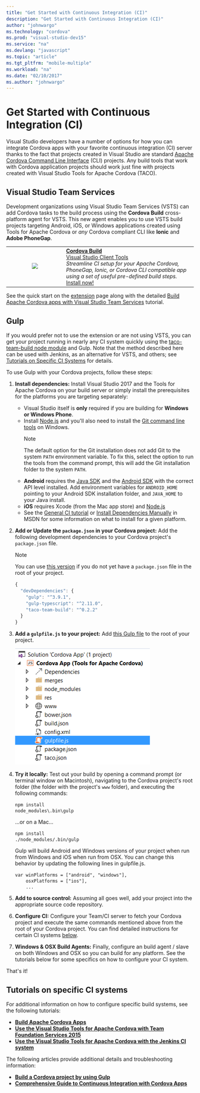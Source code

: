 ```yaml
---
title: "Get Started with Continuous Integration (CI)"
description: "Get Started with Continuous Integration (CI)"
author: "johnwargo"
ms.technology: "cordova"
ms.prod: "visual-studio-dev15"
ms.service: "na"
ms.devlang: "javascript"
ms.topic: "article"
ms.tgt_pltfrm: "mobile-multiple"
ms.workload: "na"
ms.date: "02/10/2017"
ms.author: "johnwargo"
---
```


# Get Started with Continuous Integration (CI)

Visual Studio developers have a number of options for how you can integrate Cordova apps with your favorite continuous integration (CI) server thanks to the fact that projects created in Visual Studio are standard [Apache Cordova Command Line Interface](http://go.microsoft.com/fwlink/?LinkID=533773) (CLI) projects. Any build tools that work with Cordova application projects should work just fine with projects created with Visual Studio Tools for Apache Cordova (TACO).

## Visual Studio Team Services

Development organizations using Visual Studio Team Services (VSTS) can add Cordova tasks to the build process using the **Cordova Build** cross-platform agent for VSTS. This new agent enables you to use VSTS build projects targeting Android, iOS, or Windows applications created using Tools for Apache Cordova or *any* Cordova compliant CLI like **Ionic** and **Adobe PhoneGap**.

<table style="width: 100%; border-style: none;"><tr>
<td style="width: 140px; text-align: center;"><img src="https://raw.githubusercontent.com/Microsoft/vsts-cordova-tasks/master/docs/media/misc/cordova_logo_white_purple.png" /></td>
<td><strong><a href="http://go.microsoft.com/fwlink/?LinkID=691188">Cordova Build</a></strong><br />
<a href="https://marketplace.visualstudio.com/search?term=publisher%3A%22Visual%20Studio%20Client%20Tools%22&target=VSTS">Visual Studio Client Tools</a><br />
<i>Streamline CI setup for your Apache Cordova, PhoneGap, Ionic, or Cordova CLI compatible app using a set of useful pre-defined build steps.</i><br />
<a href="http://go.microsoft.com/fwlink/?LinkID=691188">Install now!</a>
</td>
</tr></table>

See the quick start on the [extension](http://go.microsoft.com/fwlink/?LinkID=691188) page along with the detailed [Build Apache Cordova apps with Visual Studio Team Services](http://go.microsoft.com/fwlink/?LinkID=691186) tutorial.

## Gulp

If you would prefer not to use the extension or are not using VSTS, you can get your project running in nearly any CI system quickly using the [taco-team-build node module](http://go.microsoft.com/fwlink/?LinkID=533736) and Gulp. Note that the method described here can be used with Jenkins, as an alternative for VSTS, and others; see [Tutorials on Specific CI Systems](#ci) for details.

To use Gulp with your Cordova projects, follow these steps:

1.	**Install dependencies:** Install Visual Studio 2017 and the Tools for Apache Cordova on your build server or simply install the prerequisites for the platforms you are targeting separately:

    +	Visual Studio itself is **only** required if you are building for **Windows or Windows Phone**.
    +	Install [Node.js](http://nodejs.org) and you'll also need to install the [Git command line tools](https://git-scm.com/) on Windows.
	    > [!NOTE]
	    > The default option for the Git installation does not add Git to the system `PATH` environment variable. To fix this, select the option to run the tools from the command prompt, this will add the Git installation folder to the system `PATH`.
    +	**Android** requires the [Java SDK](http://www.oracle.com/technetwork/java/javase/downloads/index.html) and the [Android SDK](http://go.microsoft.com/fwlink/?LinkID=533747) with the correct API level installed. Add environment variables for `ANDROID_HOME` pointing to your Android SDK installation folder, and `JAVA_HOME` to your Java install.
    +	**iOS** requires Xcode (from the Mac app store) and [Node.js](http://nodejs.org)
    +	See the [General CI tutorial](ci-guide.md) or [Install Dependencies Manually](https://msdn.microsoft.com/en-us/library/dn771551.aspx) in MSDN for some information on what to install for a given platform.

2.	**Add or Update the `package.json` in your Cordova project:** Add the following development dependencies to your Cordova project's `package.json` file.

	> [!NOTE]
	> You can use [this version](http://go.microsoft.com/fwlink/?LinkID=691923) if you do not yet have a `package.json` file in the root of your project.

	```JavaScript
    {
      "devDependencies": {
        "gulp": "^3.9.1",
        "gulp-typescript": "^2.11.0",
        "taco-team-build": "^0.2.2"
      }
    }
    ```

3.	**Add a `gulpfile.js` to your project:** Add [this Gulp file](http://go.microsoft.com/fwlink/?LinkID=691922) to the root of your project.

	![gulpfile.js in project](media/get-started-with-ci/quick-1.png)

4.	**Try it locally:** Test out your build by opening a command prompt (or terminal window on Macintosh), navigating to the Cordova project's root folder (the folder with the project's `www` folder), and executing the following commands:

    ```
    npm install
    node_modules\.bin\gulp
    ```

    ...or on a Mac...

    ```
    npm install
    ./node_modules/.bin/gulp
    ```

    Gulp will build Android and Windows versions of your project when run from Windows and iOS when run from OSX. You can change this behavior by updating the following lines in gulpfile.js.

    ```
    var winPlatforms = ["android", "windows"],
        osxPlatforms = ["ios"],
        ...
    ```

5.	**Add to source control:** Assuming all goes well, add your project into the appropriate source code repository.

6.	**Configure CI:** Configure your Team/CI server to fetch your Cordova project and execute the same commands mentioned above from the root of your Cordova project. You can find detailed instructions for certain CI systems [below](#ci).

7.	**Windows & OSX Build Agents:** Finally, configure an build agent / slave on both Windows and OSX so you can build for any platform. See the tutorials below for some specifics on how to configure your CI system.

That's it!

## <a name="ci"></a> Tutorials on specific CI systems

For additional information on how to configure specific build systems, see the following tutorials:

+	**[Build Apache Cordova Apps](http://go.microsoft.com/fwlink/?LinkID=691186)**
+	**[Use the Visual Studio Tools for Apache Cordova with Team Foundation Services 2015](tfs2015.md)**
+	**[Use the Visual Studio Tools for Apache Cordova with the Jenkins CI system](jenkins.md)**

The following articles provide additional details and troubleshooting information:

+	**[Build a Cordova project by using Gulp](using-gulp-build-tasks.md)**
+	**[Comprehensive Guide to Continuous Integration with Cordova Apps](ci-guide.md)**
